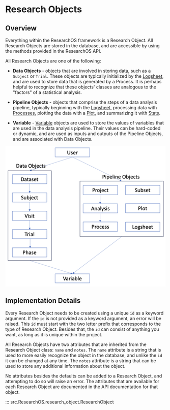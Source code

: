 # Research Objects

## Overview
Everything within the ResearchOS framework is a Research Object. All Research Objects are stored in the database, and are accessible by using the methods provided in the ResearchOS API.

All Research Objects are one of the following:

- **Data Objects** - objects that are involved in storing data, such as a `Subject` or `Trial`. These objects are typically initialized by the [Logsheet](../Research%20Objects/Pipeline%20Objects/logsheet.md), and are used to store data that is generated by a Process. It is perhaps helpful to recognize that these objects' classes are analogous to the "factors" of a statistical analysis.

- **Pipeline Objects** - objects that comprise the steps of a data analysis pipeline, typically beginning with the [Logsheet](../Research%20Objects/Pipeline%20Objects/logsheet.md), processing data with [Processes](../Research%20Objects/Pipeline%20Objects/process.md), plotting the data with a [Plot](../Research%20Objects/Pipeline%20Objects/plot.md), and summarizing it with [Stats](../Research%20Objects/Pipeline%20Objects/stats.md).

- **Variable** - [Variable](variable.md) objects are used to store the values of variables that are used in the data analysis pipeline. Their values can be hard-coded or dynamic, and are used as inputs and outputs of the Pipeline Objects, and are associated with Data Objects.

![Research Object Class Hierarchy](research_objects_class_hierarchy.png)

## Implementation Details
Every Research Object needs to be created using a unique `id` as a keyword argument. If the `id` is not provided as a keyword argument, an error will be raised. This `id` must start with the two letter prefix that corresponds to the type of Research Object. Besides that, the `id` can consist of anything you want, as long as it is unique within the project.

All Research Objects have two attributes that are inherited from the Research Object class: `name` and `notes`. The `name` attribute is a string that is used to more easily recognize the object in the database, and unlike the `id` it can be changed at any time. The `notes` attribute is a string that can be used to store any additional information about the object.

No attributes besides the defaults can be added to a Research Object, and attempting to do so will raise an error. The attributes that are available for each Research Object are documented in the API documentation for that object.

::: src.ResearchOS.research_object.ResearchObject
